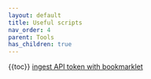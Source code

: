 ```yaml
---
layout: default
title: Useful scripts
nav_order: 4
parent: Tools
has_children: true
---
```

{{toc}}
[ingest API token with bookmarklet](https://ebi-ait.github.io/hca-ebi-dev-team/operations_tasks/api_token.html)